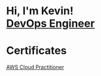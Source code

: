 <h1>Hi, I'm Kevin! <br/><a href="https://github.com/kevinjaegle">DevOps Engineer</a>

<h1>Certificates</h1>
<a href="https://github.com/kevinjaegle/kevinjaegle/assets/95292087/cc355990-0ecb-43b6-82ea-c20cc6c880a1">AWS Cloud Practitioner</a>

<!--
**joshmadakor1/joshmadakor1** is a ✨ _special_ ✨ repository because its `README.md` (this file) appears on your GitHub profile.

Here are some ideas to get you started:

- 🔭 I’m currently working on ...
- 🌱 I’m currently learning ...![thumbnail_aws-certified-cloud-practitioner (1) (1)](https://github.com/kevinjaegle/kevinjaegle/assets/95292087/64a5f2aa-f4e3-44ed-8e70-1645fea7bdf7)

- 👯 I’m looking to collaborate on ...
- 🤔 I’m looking for help with ...
- 💬 Ask me about ...
- 📫 How to reach me: ...
- 😄 Pronouns: ...
- ⚡ Fun fact: ...
-->
